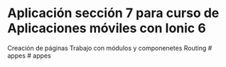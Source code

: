 <h1>Aplicación sección 7 para curso de Aplicaciones móviles con Ionic 6</h1>

Creación de páginas
Trabajo con módulos y componenetes 
Routing
#   a p p e s  
 #   a p p e s  
 